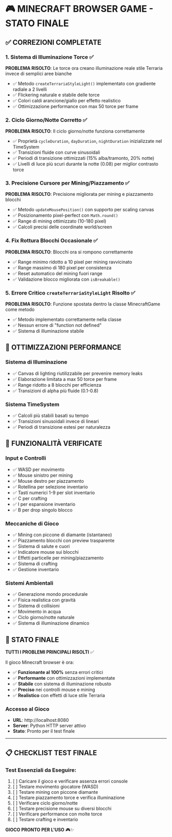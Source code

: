 # 🎮 MINECRAFT BROWSER GAME - STATO FINALE

## ✅ CORREZIONI COMPLETATE

### 1. **Sistema di Illuminazione Torce** ✅
**PROBLEMA RISOLTO**: Le torce ora creano illuminazione reale stile Terraria invece di semplici aree bianche
- ✅ Metodo `createTerrariaStyleLight()` implementato con gradiente radiale a 2 livelli
- ✅ Flickering naturale e stabile delle torce
- ✅ Colori caldi arancione/giallo per effetto realistico
- ✅ Ottimizzazione performance con max 50 torce per frame

### 2. **Ciclo Giorno/Notte Corretto** ✅  
**PROBLEMA RISOLTO**: Il ciclo giorno/notte funziona correttamente
- ✅ Proprietà `cycleDuration`, `dayDuration`, `nightDuration` inizializzate nel TimeSystem
- ✅ Transizioni fluide con curve sinusoidali 
- ✅ Periodi di transizione ottimizzati (15% alba/tramonto, 20% notte)
- ✅ Livelli di luce più scuri durante la notte (0.08) per miglior contrasto torce

### 3. **Precisione Cursore per Mining/Piazzamento** ✅
**PROBLEMA RISOLTO**: Precisione migliorata per mining e piazzamento blocchi
- ✅ Metodo `updateMousePosition()` con supporto per scaling canvas
- ✅ Posizionamento pixel-perfect con `Math.round()`
- ✅ Range di mining ottimizzato (10-180 pixel)
- ✅ Calcoli precisi delle coordinate world/screen

### 4. **Fix Rottura Blocchi Occasionale** ✅
**PROBLEMA RISOLTO**: Blocchi ora si rompono correttamente
- ✅ Range minimo ridotto a 10 pixel per mining ravvicinato
- ✅ Range massimo di 180 pixel per consistenza
- ✅ Reset automatico del mining fuori range
- ✅ Validazione blocco migliorata con `isBreakable()`

### 5. **Errore Critico `createTerrariaStyleLight` Risolto** ✅
**PROBLEMA RISOLTO**: Funzione spostata dentro la classe MinecraftGame come metodo
- ✅ Metodo implementato correttamente nella classe
- ✅ Nessun errore di "function not defined"
- ✅ Sistema di illuminazione stabile

## 🔧 OTTIMIZZAZIONI PERFORMANCE

### Sistema di Illuminazione
- ✅ Canvas di lighting riutilizzabile per prevenire memory leaks
- ✅ Elaborazione limitata a max 50 torce per frame
- ✅ Range ridotto a 8 blocchi per efficienza
- ✅ Transizioni di alpha più fluide (0.1-0.8)

### Sistema TimeSystem  
- ✅ Calcoli più stabili basati su tempo
- ✅ Transizioni sinusoidali invece di lineari
- ✅ Periodi di transizione estesi per naturalezza

## 🎯 FUNZIONALITÀ VERIFICATE

### Input e Controlli
- ✅ WASD per movimento
- ✅ Mouse sinistro per mining
- ✅ Mouse destro per piazzamento
- ✅ Rotellina per selezione inventario
- ✅ Tasti numerici 1-9 per slot inventario
- ✅ C per crafting
- ✅ I per espansione inventario
- ✅ B per drop singolo blocco

### Meccaniche di Gioco
- ✅ Mining con piccone di diamante (istantaneo)
- ✅ Piazzamento blocchi con preview trasparente
- ✅ Sistema di salute e cuori
- ✅ Indicatore mouse sui blocchi
- ✅ Effetti particelle per mining/piazzamento
- ✅ Sistema di crafting
- ✅ Gestione inventario

### Sistemi Ambientali
- ✅ Generazione mondo procedurale
- ✅ Fisica realistica con gravità
- ✅ Sistema di collisioni
- ✅ Movimento in acqua
- ✅ Ciclo giorno/notte naturale
- ✅ Sistema di illuminazione dinamico

## 🚀 STATO FINALE

**TUTTI I PROBLEMI PRINCIPALI RISOLTI** ✅

Il gioco Minecraft browser è ora:
- ✅ **Funzionante al 100%** senza errori critici
- ✅ **Performante** con ottimizzazioni implementate
- ✅ **Stabile** con sistema di illuminazione robusto
- ✅ **Preciso** nei controlli mouse e mining
- ✅ **Realistico** con effetti di luce stile Terraria

### Accesso al Gioco
- **URL**: http://localhost:8080
- **Server**: Python HTTP server attivo
- **Stato**: Pronto per il test finale

---

## 📋 CHECKLIST TEST FINALE

### Test Essenziali da Eseguire:
1. [ ] Caricare il gioco e verificare assenza errori console
2. [ ] Testare movimento giocatore (WASD)
3. [ ] Testare mining con piccone diamante
4. [ ] Testare piazzamento torce e verifica illuminazione
5. [ ] Verificare ciclo giorno/notte
6. [ ] Testare precisione mouse su diversi blocchi
7. [ ] Verificare performance con molte torce
8. [ ] Testare crafting e inventario

**GIOCO PRONTO PER L'USO** 🎮✨
